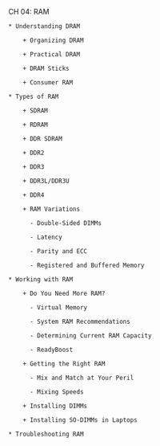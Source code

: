 CH 04: RAM

    * Understanding DRAM

        + Organizing DRAM

        + Practical DRAM

        + DRAM Sticks

        + Consumer RAM

    * Types of RAM

        + SDRAM

        + RDRAM

        + DDR SDRAM

        + DDR2

        + DDR3

        + DDR3L/DDR3U

        + DDR4

        + RAM Variations

          - Double-Sided DIMMs

          - Latency

          - Parity and ECC

          - Registered and Buffered Memory

    * Working with RAM

        + Do You Need More RAM?

          - Virtual Memory

          - System RAM Recommendations

          - Determining Current RAM Capacity

          - ReadyBoost

        + Getting the Right RAM

          - Mix and Match at Your Peril

          - Mixing Speeds

        + Installing DIMMs

        + Installing SO-DIMMs in Laptops

    * Troubleshooting RAM
